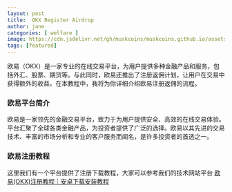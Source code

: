 ```yaml
---
layout: post
title:  OKX Register Airdrop
author: jane
categories: [ welfare ]
image: https://cdn.jsdelivr.net/gh/muskcoins/muskcoins.github.io/assets/images/okx-register.webp
tags: [featured]
---
```

欧易（OKX）是一家专业的在线交易平台，为用户提供多种金融产品和服务，包括外汇、股票、期货等。与此同时，欧易还推出了注册返佣计划，让用户在交易中获得额外的收益。在本教程中，我将为你详细介绍欧易注册返佣的流程。

### 欧易平台简介
欧易是一家领先的金融交易平台，致力于为用户提供安全、高效的在线交易体验。平台汇聚了全球各类金融产品，为投资者提供了广泛的选择。欧易以其先进的交易技术、丰富的市场分析和专业的客户服务而闻名，是许多投资者的首选之一。

### 欧易注册教程
这里我们有一个平台提供了注册下载教程，大家可以参考我们的技术网站平台 [欧易(OKX)注册教程｜安卓下载安装教程](/okx-download/)